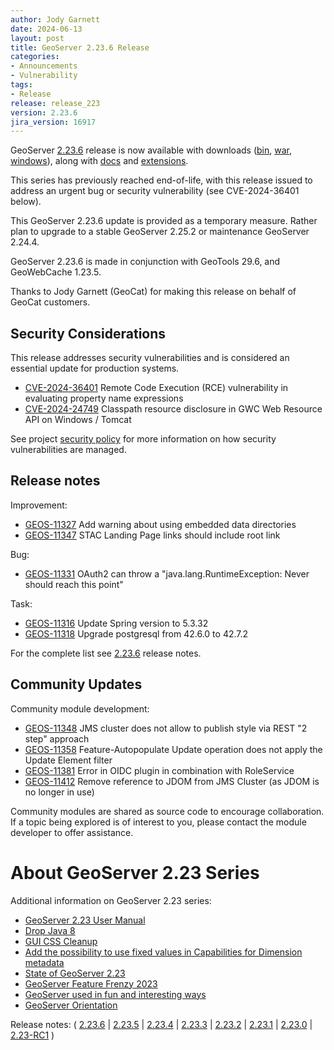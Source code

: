 ```yaml
---
author: Jody Garnett
date: 2024-06-13
layout: post
title: GeoServer 2.23.6 Release
categories:
- Announcements
- Vulnerability
tags:
- Release
release: release_223
version: 2.23.6
jira_version: 16917
--- 
```


GeoServer [2.23.6](/release/2.23.6/) release is now available
with downloads
([bin](https://sourceforge.net/projects/geoserver/files/GeoServer/2.23.6/geoserver-2.23.6-bin.zip/download),
[war](https://sourceforge.net/projects/geoserver/files/GeoServer/2.23.6/geoserver-2.23.6-war.zip/download),
[windows](https://sourceforge.net/projects/geoserver/files/GeoServer/2.23.6/GeoServer-2.23.6-winsetup.exe/download)), along with 
[docs](https://sourceforge.net/projects/geoserver/files/GeoServer/2.23.6/geoserver-2.23.6-htmldoc.zip/download) and
[extensions](https://sourceforge.net/projects/geoserver/files/GeoServer/2.23.6/extensions/).

This series has previously reached end-of-life, with this release issued to address an urgent bug or security vulnerability  (see CVE-2024-36401 below).

This GeoServer 2.23.6 update is provided as a temporary measure. Rather plan to upgrade to a stable GeoServer 2.25.2 or maintenance GeoServer 2.24.4. 

GeoServer 2.23.6 is made in conjunction with GeoTools 29.6, and GeoWebCache 1.23.5.

Thanks to Jody Garnett (GeoCat) for making this release on behalf of GeoCat customers.

## Security Considerations

This release addresses security vulnerabilities and is considered an essential update for production systems.

* [CVE-2024-36401](https://github.com/geoserver/geoserver/security/advisories/GHSA-6jj6-gm7p-fcvv) Remote Code Execution (RCE) vulnerability in evaluating property name expressions
* [CVE-2024-24749](https://github.com/geoserver/geoserver/security/advisories/GHSA-jhqx-5v5g-mpf3) Classpath resource disclosure in GWC Web Resource API on Windows / Tomcat

See project [security policy](https://github.com/geoserver/geoserver/blob/main/SECURITY.md) for more information on how security vulnerabilities are managed.

## Release notes

Improvement:

* [GEOS-11327](https://osgeo-org.atlassian.net/browse/GEOS-11327) Add warning about using embedded data directories
* [GEOS-11347](https://osgeo-org.atlassian.net/browse/GEOS-11347) STAC Landing Page links should include root link

Bug:

* [GEOS-11331](https://osgeo-org.atlassian.net/browse/GEOS-11331) OAuth2 can throw a "java.lang.RuntimeException: Never should reach this point"

Task:

* [GEOS-11316](https://osgeo-org.atlassian.net/browse/GEOS-11316) Update Spring version to 5.3.32
* [GEOS-11318](https://osgeo-org.atlassian.net/browse/GEOS-11318) Upgrade postgresql from 42.6.0 to 42.7.2

For the complete list see [2.23.6](https://github.com/geoserver/geoserver/releases/tag/2.23.6) release notes.

## Community Updates

Community module development:

* [GEOS-11348](https://osgeo-org.atlassian.net/browse/GEOS-11348) JMS cluster does not allow to publish style via REST "2 step" approach
* [GEOS-11358](https://osgeo-org.atlassian.net/browse/GEOS-11358) Feature-Autopopulate Update operation does not apply the Update Element filter
* [GEOS-11381](https://osgeo-org.atlassian.net/browse/GEOS-11381) Error in OIDC plugin in combination with RoleService
* [GEOS-11412](https://osgeo-org.atlassian.net/browse/GEOS-11412) Remove reference to JDOM from JMS Cluster (as JDOM is no longer in use)

Community modules are shared as source code to encourage collaboration. If a topic being explored is of interest to you, please contact the module developer to offer assistance. 

# About GeoServer 2.23 Series

Additional information on GeoServer 2.23 series:

* [GeoServer 2.23 User Manual](https://docs.geoserver.org/2.23.x/en/user/)
* [Drop Java 8](https://github.com/geoserver/geoserver/wiki/GSIP-215)
* [GUI CSS Cleanup](https://github.com/geoserver/geoserver/wiki/GSIP-213)
* [Add the possibility to use fixed values in Capabilities for Dimension metadata](https://github.com/geoserver/geoserver/wiki/GSIP-208)
* [State of GeoServer 2.23](https://docs.google.com/presentation/d/1nRKIILXWGLMGXZ6thfJgPR9kZ6Wh8Hp1dwZdQGw2YRc/edit?usp=share_link)
* [GeoServer Feature Frenzy 2023](https://docs.google.com/presentation/d/1vE8eCrOyewoH54g8CjuoiO3pxVLToEpuvpoZWmy0wTg/edit?usp=share_link)
* [GeoServer used in fun and interesting ways](https://docs.google.com/presentation/d/1PP2qk7eH8TzAf1tvEWH7Geattd0YFh7ZEDx1_tlrRWY/edit?usp=share_link)
* [GeoServer Orientation](https://docs.google.com/presentation/d/1sh9C4dIkDRnk3quCD1PRYoiJhjI9dqnAdOScJCgQWU8/edit?usp=share_link)

Release notes:
( [2.23.6](https://github.com/geoserver/geoserver/releases/tag/2.23.6)
| [2.23.5](https://github.com/geoserver/geoserver/releases/tag/2.23.5)
| [2.23.4](https://github.com/geoserver/geoserver/releases/tag/2.23.4)
| [2.23.3](https://github.com/geoserver/geoserver/releases/tag/2.23.3)
| [2.23.2](https://github.com/geoserver/geoserver/releases/tag/2.23.2)
| [2.23.1](https://github.com/geoserver/geoserver/releases/tag/2.23.1)
| [2.23.0](https://github.com/geoserver/geoserver/releases/tag/2.23.0)
| [2.23-RC1](https://github.com/geoserver/geoserver/releases/tag/2.23-RC1)
) 

